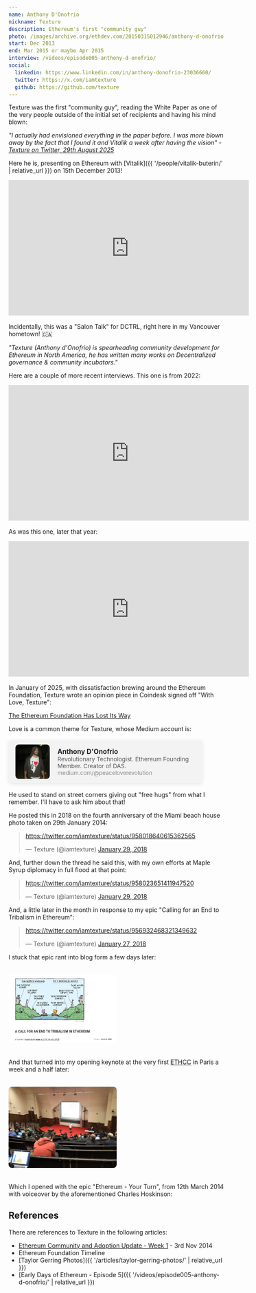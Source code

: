 ```yaml
---
name: Anthony D'Onofrio
nickname: Texture
description: Ethereum's first "community guy"
photo: /images/archive.org/ethdev.com/20150315012946/anthony-d-onofrio.jpg
start: Dec 2013
end: Mar 2015 or maybe Apr 2015
interview: /videos/episode005-anthony-d-onofrio/
social:
  linkedin: https://www.linkedin.com/in/anthony-donofrio-23036660/
  twitter: https://x.com/iamtexture
  github: https://github.com/texture
---
```


Texture was the first "community guy", reading the White Paper as one of the very people outside of the initial set of recipients and having his mind blown:

*"I actually had envisioned everything in the paper before. I was more blown away by the fact that I found it and Vitalik a week after having the vision" - [Texture on Twitter, 29th August 2025](https://x.com/iamtexture/status/1961541627694219532)*

Here he is, presenting on Ethereum with [Vitalik]({{ '/people/vitalik-buterin/' | relative_url }}) on 15th December 2013!

<iframe width="560" height="315" src="https://www.youtube.com/embed/gqqv_xrnDJ0" title="Anthony D'Onofrio - Ethereum talk" frameborder="0" allowfullscreen></iframe>

Incidentally, this was a "Salon Talk" for DCTRL, right here in my Vancouver hometown! 🇨🇦

*"Texture (Anthony d'Onofrio) is spearheading community development for Ethereum in North America, he has written many works on Decentralized governance & community incubators."*

Here are a couple of more recent interviews.  This one is from 2022:

<iframe width="560" height="315" src="https://www.youtube.com/embed/-R4-mVvt2xo" title="Anthony D'Onofrio Interview 2022" frameborder="0" allowfullscreen></iframe>

As was this one, later that year:

<iframe width="560" height="315" src="https://www.youtube.com/embed/ExCdYXdAcT0" title="Anthony D'Onofrio Interview 2022 (later)" frameborder="0" allowfullscreen></iframe>

In January of 2025, with dissatisfaction brewing around the Ethereum Foundation, Texture wrote an opinion piece in Coindesk signed off "With Love, Texture":

<a href="https://www.coindesk.com/opinion/2025/01/21/the-ethereum-foundation-has-lost-its-way" target="_blank" rel="noopener">The Ethereum Foundation Has Lost Its Way</a>

Love is a common theme for Texture, whose Medium account is:

<div style="margin: 18px 0;">
  <a href="https://medium.com/@peaceloverevolution" target="_blank" rel="noopener" style="display: flex; align-items: center; text-decoration: none; background: #f3f3f3; border-radius: 8px; box-shadow: 0 2px 8px rgba(0,0,0,0.10); padding: 10px 16px; max-width: 420px;">
    <img src="/images/medium.com/2025.09.02/anthony-d-onofrio.jpg" alt="Anthony D'Onofrio Medium profile photo" style="height: 80px; width: 80px; object-fit: cover; border-radius: 8px; margin-right: 18px; background: #fff;" />
    <div style="color: #222;">
      <div style="font-weight: bold; font-size: 1.1em;">Anthony D'Onofrio</div>
      <div style="font-size: 0.97em; color: #555;">Revolutionary Technologist. Ethereum Founding Member. Creator of DAS.</div>
      <div style="font-size: 0.93em; color: #888;">medium.com/@peaceloverevolution</div>
    </div>
  </a>
</div>

He used to stand on street corners giving out "free hugs" from what I remember.  I'll have to ask him about that!

He posted this in 2018 on the fourth anniversary of the Miami beach house photo taken on 29th January 2014:

<blockquote class="twitter-tweet"><p lang="en" dir="ltr"><a href="https://twitter.com/iamtexture/status/958018640615362565">https://twitter.com/iamtexture/status/958018640615362565</a></p>&mdash; Texture (@iamtexture) <a href="https://twitter.com/iamtexture/status/958018640615362565">January 29, 2018</a></blockquote>
<script async src="https://platform.twitter.com/widgets.js" charset="utf-8"></script>

And, further down the thread he said this, with my own efforts at Maple Syrup diplomacy in full flood at that point:

<blockquote class="twitter-tweet"><p lang="en" dir="ltr"><a href="https://twitter.com/iamtexture/status/958023651411947520">https://twitter.com/iamtexture/status/958023651411947520</a></p>&mdash; Texture (@iamtexture) <a href="https://twitter.com/iamtexture/status/958023651411947520">January 29, 2018</a></blockquote>
<script async src="https://platform.twitter.com/widgets.js" charset="utf-8"></script>

And, a little later in the month in response to my epic "Calling for an End to Tribalism in Ethereum":

<blockquote class="twitter-tweet"><p lang="en" dir="ltr"><a href="https://twitter.com/iamtexture/status/956932468321349632">https://twitter.com/iamtexture/status/956932468321349632</a></p>&mdash; Texture (@iamtexture) <a href="https://twitter.com/iamtexture/status/956932468321349632">January 27, 2018</a></blockquote>
<script async src="https://platform.twitter.com/widgets.js" charset="utf-8"></script>

I stuck that epic rant into blog form a few days later:

<a href="https://bobsummerwill.com/2018/03/01/a-call-for-an-end-to-tribalism-in-ethereum/" target="_blank" rel="noopener">
  <img src="/images/bobsummerwill.com/2025.09.03/2018.03.01_a-call-for-an-end-to-tribalism-in-ethereum-screenshot.png" alt="A Call for an End to Tribalism in Ethereum blog post screenshot" style="width: 50%; border-radius: 8px; margin: 18px 0;" />
</a>

And that turned into my opening keynote at the very first [ETHCC](https://ethcc.io) in Paris a week and a half later:

<a href="https://bobsummerwill.com/2018/03/08/ethereum-community-conference-2018/" target="_blank" rel="noopener">
  <img src="/images/bobsummerwill.com/2025.09.03/2018.03.08_ethereum-community-conference-2018-screenshot.jpg" alt="Ethereum Community Conference 2018 - Day 1" style="width: 50%; border-radius: 8px; margin: 18px 0;" />
</a>

Which I opened with the epic "Ethereum - Your Turn", from 12th March 2014 with voiceover by the aforementioned Charles Hoskinson:





## References

There are references to Texture in the following articles:

- [Ethereum Community and Adoption Update - Week 1](https://blog.ethereum.org/2014/11/03/stephans-ethereum-community-adoption-update-week-1#meetups) - 3rd Nov 2014
- Ethereum Foundation Timeline
- [Taylor Gerring Photos]({{ '/articles/taylor-gerring-photos/' | relative_url }})
- [Early Days of Ethereum - Episode 5]({{ '/videos/episode005-anthony-d-onofrio/' | relative_url }})
